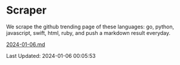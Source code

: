 # Scraper

We scrape the github trending page of these languages: go, python, javascript, swift, html, ruby, and push a markdown result everyday.

[2024-01-06.md](https://github.com/henson/Scraper/blob/master/2024-01-06.md)

Last Updated: 2024-01-06 00:05:53